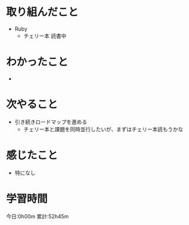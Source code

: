 # 取り組んだこと
  - Ruby
    - チェリー本 読書中

# わかったこと
  - 

# 次やること
  - 引き続きロードマップを進める
    - チェリー本と課題を同時並行したいが、まずはチェリー本読もうかな

# 感じたこと
  - 特になし

# 学習時間
今日:0h00m
累計:52h45m
